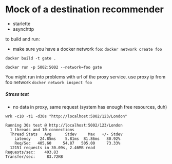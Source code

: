 # Mock of a destination recommender
- starlette
- asynchttp

to build and run:
- make sure you have a docker network `foo`: `docker network create foo`

```docker build -t gate .```

```docker run -p 5002:5002 --network=foo gate```

You might run into problems with url of the proxy service. use proxy ip from foo network
`docker network inspect foo`

##### Stress test
- no data in proxy, same request (system has enough free resources, duh)

`wrk -c10 -t1 -d30s "http://localhost:5002/123/London"`

```
Running 30s test @ http://localhost:5002/123/London
  1 threads and 10 connections
  Thread Stats   Avg      Stdev     Max   +/- Stdev
    Latency    24.85ms    5.81ms  81.86ms   80.92%
    Req/Sec   405.60     54.87   505.00     73.33%
  12151 requests in 30.09s, 2.46MB read
Requests/sec:    403.83
Transfer/sec:     83.72KB
```